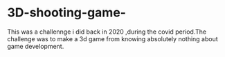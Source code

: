 # 3D-shooting-game-
This was a challennge i did back in 2020 ,during the covid period.The challenge was to make a 3d game from knowing absolutely nothing about game development.
<br>

